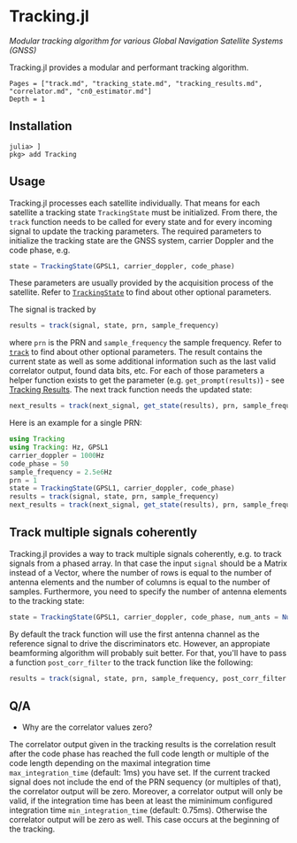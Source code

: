 # Tracking.jl

*Modular tracking algorithm for various Global Navigation Satellite Systems (GNSS)*

Tracking.jl provides a modular and performant tracking algorithm.

```@contents
Pages = ["track.md", "tracking_state.md", "tracking_results.md", "correlator.md", "cn0_estimator.md"]
Depth = 1
```

## Installation

```julia-repl
julia> ]
pkg> add Tracking
```

## Usage

Tracking.jl processes each satellite individually. That means for each satellite a tracking
state `TrackingState` must be initialized. From there, the `track` function needs to be
called for every state and for every incoming signal to update the tracking parameters.
The required parameters to initialize the tracking state are the GNSS system, carrier
Doppler and the code phase, e.g.
```julia
state = TrackingState(GPSL1, carrier_doppler, code_phase)
```
These parameters are usually provided by the acquisition process of the satellite. Refer to [`TrackingState`](@ref) to find about other optional parameters.

The signal is tracked by
```julia
results = track(signal, state, prn, sample_frequency)
```
where `prn` is the PRN and `sample_frequency` the sample frequency. Refer to [`track`](@ref)
to find about other optional parameters. The result contains the current state as well as
some additional information such as the last valid correlator output, found data bits, etc.
For each of those parameters a helper function exists to get the parameter
(e.g. `get_prompt(results)`) - see [Tracking Results](@ref). The next track function needs
the updated state:
```julia
next_results = track(next_signal, get_state(results), prn, sample_frequency)
```

Here is an example for a single PRN:
```julia
using Tracking
using Tracking: Hz, GPSL1
carrier_doppler = 1000Hz
code_phase = 50
sample_frequency = 2.5e6Hz
prn = 1
state = TrackingState(GPSL1, carrier_doppler, code_phase)
results = track(signal, state, prn, sample_frequency)
next_results = track(next_signal, get_state(results), prn, sample_frequency)
```

## Track multiple signals coherently

Tracking.jl provides a way to track multiple signals coherently, e.g. to track signals from
a phased array. In that case the input `signal` should be a Matrix instead of a Vector,
where the number of rows is equal to the number of antenna elements and the number of
columns is equal to the number of samples. Furthermore, you need to specify the number
of antenna elements to the tracking state:
```julia
state = TrackingState(GPSL1, carrier_doppler, code_phase, num_ants = NumAnts(4))
```
By default the track function will use the first antenna channel as the reference signal to
drive the discriminators etc. However, an appropiate beamforming algorithm will probably
suit better. For that, you'll have to pass a function `post_corr_filter` to the track
function like the following:
```julia
results = track(signal, state, prn, sample_frequency, post_corr_filter = x -> x[end])
```

## Q/A

- Why are the correlator values zero?

The correlator output given in the tracking results is the correlation result after the
code phase has reached the full code length or multiple of the code length depending on the
maximal integration time `max_integration_time` (default: 1ms) you have set. If the current
tracked signal does not include the end of the PRN sequency (or multiples of that), the
correlator output will be zero. Moreover, a correlator output will only be valid, if the
integration time has been at least the miminimum configured integration time
`min_integration_time` (default: 0.75ms). Otherwise the correlator output will be zero as
well. This case occurs at the beginning of the tracking.

